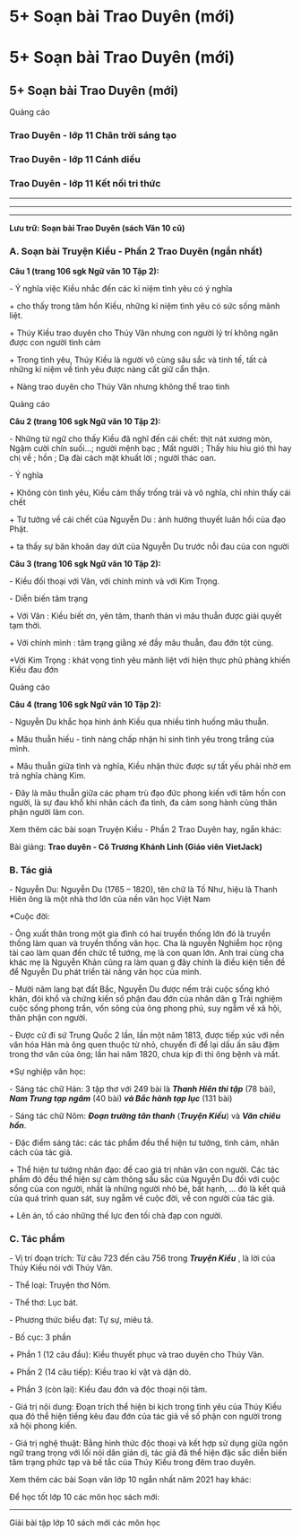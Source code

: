 # 5+ Soạn bài Trao Duyên (mới)

# 5+ Soạn bài Trao Duyên (mới)

## 5+ Soạn bài Trao Duyên (mới)

Quảng cáo

### Trao Duyên - lớp 11 Chân trời sáng tạo

### Trao Duyên - lớp 11 Cánh diều

### Trao Duyên - lớp 11 Kết nối tri thức

* * *

* * *

* * *

**Lưu trữ: Soạn bài Trao Duyên (sách Văn 10 cũ)**

### **A. Soạn bài Truyện Kiều - Phần 2 Trao Duyên (ngắn nhất)**

**Câu 1 (trang 106 sgk Ngữ văn 10 Tập 2):**

\- Ý nghĩa việc Kiều nhắc đến các kỉ niệm tình yêu có ý nghĩa 

\+ cho thấy trong tâm hồn Kiều, những kỉ niệm tình yêu có sức sống mãnh liệt. 

\+ Thúy Kiều trao duyên cho Thúy Vân nhưng con người lý trí không ngăn được con người tình cảm 

\+ Trong tình yêu, Thúy Kiều là người vô cùng sâu sắc và tinh tế, tất cả những kỉ niệm về tình yêu được nàng cất giữ cẩn thận. 

\+ Nàng trao duyên cho Thúy Vân nhưng không thể trao tình 

Quảng cáo

**Câu 2 (trang 106 sgk Ngữ văn 10 Tập 2):**

\- Những từ ngữ cho thấy Kiều đã nghĩ đến cái chết: thịt nát xương mòn, Ngậm cười chín suối…; người mệnh bạc ; Mất người ; Thấy hiu hiu gió thì hay chị về ; hồn ; Dạ đài cách mặt khuất lời ; người thác oan. 

\- Ý nghĩa 

\+ Không còn tình yêu, Kiều cảm thấy trống trải và vô nghĩa, chỉ nhìn thấy cái chết 

\+ Tư tưởng về cái chết của Nguyễn Du : ảnh hưởng thuyết luân hồi của đạo Phật. 

\+ ta thấy sự băn khoăn day dứt của Nguyễn Du trước nỗi đau của con người 

**Câu 3 (trang 106 sgk Ngữ văn 10 Tập 2):**

\- Kiều đối thoại với Vân, với chính mình và với Kim Trọng. 

\- Diễn biến tâm trạng 

\+ Với Vân : Kiều biết ơn, yên tâm, thanh thản vì mâu thuẫn được giải quyết tạm thời. 

\+ Với chính mình : tâm trạng giằng xé đầy mâu thuẫn, đau đớn tột cùng. 

+Với Kim Trọng : khát vọng tình yêu mãnh liệt với hiện thực phũ phàng khiến Kiều đau đớn 

Quảng cáo

**Câu 4 (trang 106 sgk Ngữ văn 10 Tập 2):**

\- Nguyễn Du khắc họa hình ảnh Kiều qua nhiều tình huống mâu thuẫn. 

\+ Mâu thuẫn hiếu - tình nàng chấp nhận hi sinh tình yêu trong trắng của mình. 

\+ Mâu thuẫn giữa tình và nghĩa, Kiều nhận thức được sự tất yếu phải nhờ em trả nghĩa chàng Kim. 

\- Đây là mâu thuẫn giữa các phạm trù đạo đức phong kiến với tâm hồn con người, là sự đau khổ khi nhân cách đa tình, đa cảm song hành cùng thân phận người làm con. 

Xem thêm các bài soạn Truyện Kiều - Phần 2 Trao Duyên hay, ngắn khác:

Bài giảng: **Trao duyên - Cô Trương Khánh Linh (Giáo viên VietJack)**

### **B. Tác giả**

\- Nguyễn Du: Nguyễn Du (1765 – 1820), tên chữ là Tố Như, hiệu là Thanh Hiên ông là một nhà thơ lớn của nền văn học Việt Nam

*Cuộc đời:

\- Ông xuất thân trong một gia đình có hai truyền thống lớn đó là truyền thống làm quan và truyền thống văn học. Cha là nguyễn Nghiễm học rộng tài cao làm quan đến chức tể tướng, mẹ là con quan lớn. Anh trai cùng cha khác mẹ là Nguyễn Khản cũng ra làm quan g đây chính là điều kiện tiền đề để Nguyễn Du phát triển tài năng văn học của mình.

\- Mười năm lang bạt đất Bắc, Nguyễn Du được nếm trải cuộc sống khó khăn, đói khổ và chứng kiến số phận đau đớn của nhân dân g Trải nghiệm cuộc sống phong trần, vốn sông của ông phong phú, suy ngẫm về xã hội, thân phận con người.

\- Được cử đi sứ Trung Quốc 2 lần, lần một năm 1813, được tiếp xúc với nền văn hóa Hán mà ông quen thuộc từ nhỏ, chuyến đi để lại dấu ấn sâu đậm trong thơ văn của ông; lần hai năm 1820, chưa kịp đi thì ông bệnh và mất.

*Sự nghiệp văn học:

\- Sáng tác chữ Hán: 3 tập thơ với 249 bài là **_Thanh Hiên thi tập_** (78 bài), **_Nam Trung tạp ngâm_** (40 bài) **_và Bắc hành tạp lục_** (131 bài)

\- Sáng tác chữ Nôm: **_Đoạn trường tân thanh_** (**_Truyện Kiều_**) và **_Văn chiêu hồn_**.

\- Đặc điểm sáng tác: các tác phẩm đều thể hiện tư tưởng, tình cảm, nhân cách của tác giả.

\+ Thể hiện tư tưởng nhân đạo: đề cao giá trị nhân văn con người. Các tác phẩm đó đều thể hiện sự cảm thông sấu sắc của Nguyễn Du đối với cuộc sống của con người, nhất là những người nhỏ bé, bất hạnh, ... đó là kết quả của quá trình quan sát, suy ngẫm về cuộc đời, về con người của tác giả.

\+ Lên án, tố cáo những thế lực đen tối chà đạp con người.

### **C. Tác phẩm**

\- Vị trí đoạn trích: Từ câu 723 đến câu 756 trong **_Truyện Kiều_** , là lời của Thúy Kiều nói với Thúy Vân.

\- Thể loại: Truyện thơ Nôm.

\- Thể thơ: Lục bát.

\- Phương thức biểu đạt: Tự sự, miêu tả.

\- Bố cục: 3 phần

\+ Phần 1 (12 câu đầu): Kiều thuyết phục và trao duyên cho Thúy Vân.

\+ Phần 2 (14 câu tiếp): Kiều trao kỉ vật và dặn dò.

\+ Phần 3 (còn lại): Kiều đau đớn và độc thoại nội tâm.

\- Giá trị nội dung: Đoạn trích thể hiện bi kịch trong tình yêu của Thúy Kiều qua đó thể hiện tiếng kêu đau đớn của tác giả về số phận con người trong xã hội phong kiến.

\- Giá trị nghệ thuật: Bằng hình thức độc thoại và kết hợp sử dụng giữa ngôn ngữ trang trọng với lối nói dân giản dị, tác giả đã thể hiện đặc sắc diễn biến tâm trạng phức tạp và bế tắc của Thúy Kiều trong đêm trao duyên.

Xem thêm các bài Soạn văn lớp 10 ngắn nhất năm 2021 hay khác:

Để học tốt lớp 10 các môn học sách mới:

* * *

Giải bài tập lớp 10 sách mới các môn học
